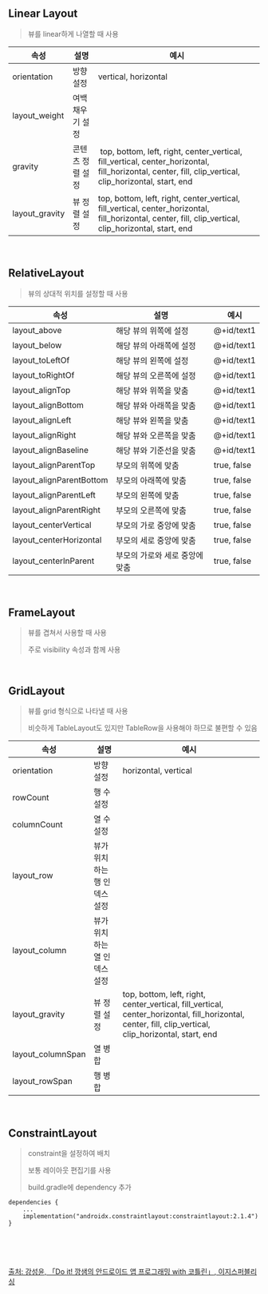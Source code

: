 <br />

## Linear Layout

> 뷰를 linear하게 나열할 때 사용

<p></p>

| 속성           | 설명             | 예시                                                                                                                                                    |
| -------------- | ---------------- | ------------------------------------------------------------------------------------------------------------------------------------------------------- |
| orientation    | 방향 설정        | vertical, horizontal                                                                                                                                    |
| layout_weight  | 여백 채우기 설정 |
| gravity        | 콘텐츠 정렬 설정 |  top, bottom, left, right, center_vertical, fill_vertical, center_horizontal, fill_horizontal, center, fill, clip_vertical, clip_horizontal, start, end |
| layout_gravity | 뷰 정렬 설정     | top, bottom, left, right, center_vertical, fill_vertical, center_horizontal, fill_horizontal, center, fill, clip_vertical, clip_horizontal, start, end  |

<br />

## RelativeLayout

> 뷰의 상대적 위치를 설정할 때 사용

<p></p>

| 속성                     | 설명                           | 예시        |
| ------------------------ | ------------------------------ | ----------- |
| layout_above             | 해당 뷰의 위쪽에 설정          | @+id/text1  |
| layout_below             | 해당 뷰의 아래쪽에 설정        | @+id/text1  |
| layout_toLeftOf          | 해당 뷰의 왼쪽에 설정          | @+id/text1  |
| layout_toRightOf         | 해당 뷰의 오른쪽에 설정        | @+id/text1  |
| layout_alignTop          | 해당 뷰와 위쪽을 맞춤          | @+id/text1  |
| layout_alignBottom       | 해당 뷰와 아래쪽을 맞춤        | @+id/text1  |
| layout_alignLeft         | 해당 뷰와 왼쪽을 맞춤          | @+id/text1  |
| layout_alignRight        | 해당 뷰와 오른쪽을 맞춤        | @+id/text1  |
| layout_alignBaseline     | 해당 뷰와 기준선을 맞춤        | @+id/text1  |
| layout_alignParentTop    | 부모의 위쪽에 맞춤             | true, false |
| layout_alignParentBottom | 부모의 아래쪽에 맞춤           | true, false |
| layout_alignParentLeft   | 부모의 왼쪽에 맞춤             | true, false |
| layout_alignParentRight  | 부모의 오른쪽에 맞춤           | true, false |
| layout_centerVertical    | 부모의 가로 중앙에 맞춤        | true, false |
| layout_centerHorizontal  | 부모의 세로 중앙에 맞춤        | true, false |
| layout_centerInParent    | 부모의 가로와 세로 중앙에 맞춤 | true, false |

<br />

## FrameLayout

> 뷰를 겹쳐서 사용할 때 사용
>
> 주로 visibility 속성과 함께 사용

<br />

## GridLayout

> 뷰를 grid 형식으로 나타낼 때 사용
>
> 비슷하게 TableLayout도 있지만 TableRow을 사용해야 하므로 불편할 수 있음

<p></p>

| 속성              | 설명                         | 예시                                                                                                                                                   |
| ----------------- | ---------------------------- | ------------------------------------------------------------------------------------------------------------------------------------------------------ |
| orientation       | 방향 설정                    | horizontal, vertical                                                                                                                                   |
| rowCount          | 행 수 설정                   |                                                                                                                                                        |
| columnCount       | 열 수 설정                   |                                                                                                                                                        |
| layout_row        | 뷰가 위치하는 행 인덱스 설정 |                                                                                                                                                        |
| layout_column     | 뷰가 위치하는 열 인덱스 설정 |                                                                                                                                                        |
| layout_gravity    | 뷰 정렬 설정                 | top, bottom, left, right, center_vertical, fill_vertical, center_horizontal, fill_horizontal, center, fill, clip_vertical, clip_horizontal, start, end |
| layout_columnSpan | 열 병합                      |
| layout_rowSpan    | 행 병합                      |

<br />

## ConstraintLayout

> constraint을 설정하여 배치
>
> 보통 레이아웃 편집기를 사용
>
> build.gradle에 dependency 추가

<p></p>

```
dependencies {
    ...
    implementation("androidx.constraintlayout:constraintlayout:2.1.4")
}
```

<br />
<br />
<br />

[출처: 강성윤, 「Do it! 깡샘의 안드로이드 앱 프로그래밍 with 코틀린」, 이지스퍼블리싱](http://www.easyspub.co.kr/20_Menu/BookView/553/PUB)

<br />

